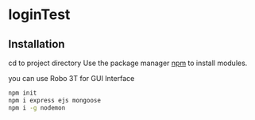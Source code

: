 # loginTest
## Installation
cd to project directory
Use the package manager [npm](https://nodejs.org/en/download/) to install modules.

you can use Robo 3T for GUI Interface

```bash
npm init
npm i express ejs mongoose
npm i -g nodemon
```
